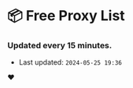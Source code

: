 # :package: Free Proxy List
### Updated every 15 minutes.

- Last updated: `2024-05-25 19:36`

:heart:
